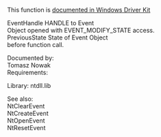 This function is [documented in Windows Driver Kit](https://learn.microsoft.com/en-us/windows-hardware/drivers/ddi/ntifs/nf-ntifs-zwsetevent)

EventHandle HANDLE to Event \
Object opened with EVENT\_MODIFY\_STATE access. \
PreviousState State of Event Object \
before function call.

Documented by: \
Tomasz Nowak \
Requirements:

Library: ntdll.lib

See also: \
NtClearEvent \
NtCreateEvent \
NtOpenEvent \
NtResetEvent
